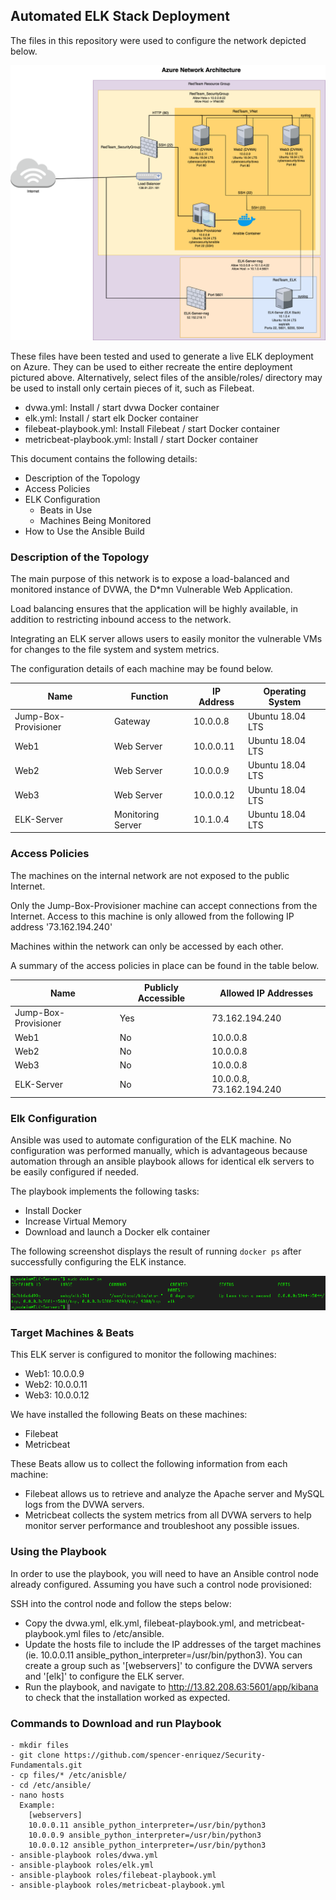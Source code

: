 ## Automated ELK Stack Deployment

The files in this repository were used to configure the network depicted below.

![](Images/Network-Diagram.png)

These files have been tested and used to generate a live ELK deployment on Azure. They can be used to either recreate the entire deployment pictured above. Alternatively, select files of the ansible/roles/ directory may be used to install only certain pieces of it, such as Filebeat.

  - dvwa.yml: Install / start dvwa Docker container
  - elk.yml: Install / start elk Docker container
  - filebeat-playbook.yml: Install Filebeat / start Docker container
  - metricbeat-playbook.yml: Install / start Docker container

This document contains the following details:
- Description of the Topology
- Access Policies
- ELK Configuration
  - Beats in Use
  - Machines Being Monitored
- How to Use the Ansible Build


### Description of the Topology

The main purpose of this network is to expose a load-balanced and monitored instance of DVWA, the D*mn Vulnerable Web Application.

Load balancing ensures that the application will be highly available, in addition to restricting inbound access to the network.

Integrating an ELK server allows users to easily monitor the vulnerable VMs for changes to the file system and system metrics.

The configuration details of each machine may be found below.

| Name                 | Function          | IP Address | Operating System |
|----------------------|-------------------|------------|------------------|
| Jump-Box-Provisioner | Gateway           | 10.0.0.8   | Ubuntu 18.04 LTS |
| Web1                 | Web Server        | 10.0.0.11  | Ubuntu 18.04 LTS |
| Web2                 | Web Server        | 10.0.0.9   | Ubuntu 18.04 LTS |
| Web3                 | Web Server        | 10.0.0.12  | Ubuntu 18.04 LTS |
| ELK-Server           | Monitoring Server | 10.1.0.4   | Ubuntu 18.04 LTS |

### Access Policies

The machines on the internal network are not exposed to the public Internet. 

Only the Jump-Box-Provisioner machine can accept connections from the Internet. Access to this machine is only allowed from the following IP address '73.162.194.240'

Machines within the network can only be accessed by each other.

A summary of the access policies in place can be found in the table below.

| Name                 | Publicly Accessible | Allowed IP Addresses     |
|----------------------|---------------------|--------------------------|
| Jump-Box-Provisioner | Yes                 | 73.162.194.240           |
| Web1                 | No                  | 10.0.0.8                 |
| Web2                 | No                  | 10.0.0.8                 |
| Web3                 | No                  | 10.0.0.8                 |
| ELK-Server           | No                  | 10.0.0.8, 73.162.194.240 |

### Elk Configuration

Ansible was used to automate configuration of the ELK machine. No configuration was performed manually, which is advantageous because automation through an ansible playbook allows for identical elk servers to be easily configured if needed.

The playbook implements the following tasks:
- Install Docker
- Increase Virtual Memory
- Download and launch a Docker elk container

The following screenshot displays the result of running `docker ps` after successfully configuring the ELK instance.

![](Images/docker-ps.png)

### Target Machines & Beats
This ELK server is configured to monitor the following machines:
- Web1: 10.0.0.9
- Web2: 10.0.0.11
- Web3: 10.0.0.12

We have installed the following Beats on these machines:
- Filebeat
- Metricbeat

These Beats allow us to collect the following information from each machine:
- Filebeat allows us to retrieve and analyze the Apache server and MySQL logs from the DVWA servers.
- Metricbeat collects the system metrics from all DVWA servers to help monitor server performance and troubleshoot any possible issues.

### Using the Playbook
In order to use the playbook, you will need to have an Ansible control node already configured. Assuming you have such a control node provisioned: 

SSH into the control node and follow the steps below:
- Copy the dvwa.yml, elk.yml, filebeat-playbook.yml, and metricbeat-playbook.yml files to /etc/ansible.
- Update the hosts file to include the IP addresses of the target machines (ie. 10.0.0.11 ansible_python_interpreter=/usr/bin/python3). You can create a group such as '[webservers]' to configure the DVWA servers and '[elk]' to configure the ELK server.
- Run the playbook, and navigate to http://13.82.208.63:5601/app/kibana to check that the installation worked as expected.

### Commands to Download and run Playbook
```console
- mkdir files
- git clone https://github.com/spencer-enriquez/Security-Fundamentals.git
- cp files/* /etc/anisble/
- cd /etc/ansible/
- nano hosts
  Example:
    [webservers]
    10.0.0.11 ansible_python_interpreter=/usr/bin/python3
    10.0.0.9 ansible_python_interpreter=/usr/bin/python3
    10.0.0.12 ansible_python_interpreter=/usr/bin/python3
- ansible-playbook roles/dvwa.yml
- ansible-playbook roles/elk.yml
- ansible-playbook roles/filebeat-playbook.yml
- ansible-playbook roles/metricbeat-playbook.yml
```
